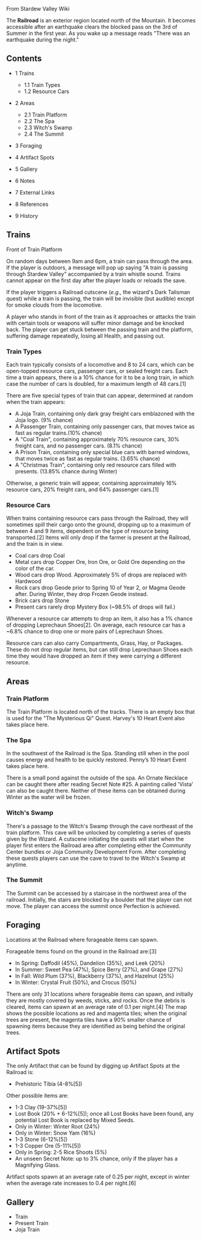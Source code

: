 From Stardew Valley Wiki

The **Railroad** is an exterior region located north of the Mountain. It becomes accessible after an earthquake clears the blocked pass on the 3rd of Summer in the first year. As you wake up a message reads "There was an earthquake during the night."

## Contents

- 1 Trains
  
  - 1.1 Train Types
  - 1.2 Resource Cars
- 2 Areas
  
  - 2.1 Train Platform
  - 2.2 The Spa
  - 2.3 Witch's Swamp
  - 2.4 The Summit
- 3 Foraging
- 4 Artifact Spots
- 5 Gallery
- 6 Notes
- 7 External Links
- 8 References
- 9 History

## Trains

Front of Train Platform

On random days between 9am and 6pm, a train can pass through the area. If the player is outdoors, a message will pop up saying "A train is passing through Stardew Valley" accompanied by a train whistle sound. Trains cannot appear on the first day after the player loads or reloads the save.

If the player triggers a Railroad cutscene (*e.g.,* the wizard's Dark Talisman quest) while a train is passing, the train will be invisible (but audible) except for smoke clouds from the locomotive.

A player who stands in front of the train as it approaches or attacks the train with certain tools or weapons will suffer minor damage and be knocked back. The player can get stuck between the passing train and the platform, suffering damage repeatedly, losing all Health, and passing out.

### Train Types

Each train typically consists of a locomotive and 8 to 24 cars, which can be open-topped resource cars, passenger cars, or sealed freight cars. Each time a train appears, there is a 10% chance for it to be a long train, in which case the number of cars is doubled, for a maximum length of 48 cars.\[1]

There are five special types of train that can appear, determined at random when the train appears:

- A Joja Train, containing only dark gray freight cars emblazoned with the Joja logo. (9% chance)
- A Passenger Train, containing only passenger cars, that moves twice as fast as regular trains.(10% chance)
- A "Coal Train", containing approximately 70% resource cars, 30% freight cars, and no passenger cars. (8.1% chance)
- A Prison Train, containing only special blue cars with barred windows, that moves twice as fast as regular trains. (3.65% chance)
- A "Christmas Train", containing only red resource cars filled with presents. (13.85% chance during Winter)

Otherwise, a generic train will appear, containing approximately 16% resource cars, 20% freight cars, and 64% passenger cars.\[1]

### Resource Cars

When trains containing resource cars pass through the Railroad, they will sometimes spill their cargo onto the ground, dropping up to a maximum of between 4 and 9 items, dependent on the type of resource being transported.\[2] Items will only drop if the farmer is present at the Railroad, and the train is in view.

- Coal cars drop Coal
- Metal cars drop Copper Ore, Iron Ore, or Gold Ore depending on the color of the car.
- Wood cars drop Wood. Approximately 5% of drops are replaced with Hardwood
- Rock cars drop Geode prior to Spring 10 of Year 2, or Magma Geode after. During Winter, they drop Frozen Geode instead.
- Brick cars drop Stone
- Present cars rarely drop Mystery Box (~98.5% of drops will fail.)

Whenever a resource car attempts to drop an item, it also has a 1% chance of dropping Leprechaun Shoes\[2]. On average, each resource car has a ~6.8% chance to drop one or more pairs of Leprechaun Shoes.

Resource cars can also carry Compartments, Grass, Hay, or Packages. These do not drop regular items, but can still drop Leprechaun Shoes each time they would have dropped an item if they were carrying a different resource.

## Areas

### Train Platform

The Train Platform is located north of the tracks. There is an empty box that is used for the "The Mysterious Qi" Quest. Harvey's 10 Heart Event also takes place here.

### The Spa

In the southwest of the Railroad is the Spa. Standing still when in the pool causes energy and health to be quickly restored. Penny’s 10 Heart Event takes place here.

There is a small pond against the outside of the spa. An Ornate Necklace can be caught there after reading Secret Note #25. A painting called 'Vista' can also be caught there. Neither of these items can be obtained during Winter as the water will be frozen.

### Witch's Swamp

There's a passage to the Witch's Swamp through the cave northeast of the train platform. This cave will be unlocked by completing a series of quests given by the Wizard. A cutscene initiating the quests will start when the player first enters the Railroad area after completing either the Community Center bundles or Joja Community Development Form. After completing these quests players can use the cave to travel to the Witch's Swamp at anytime.

### The Summit

The Summit can be accessed by a staircase in the northwest area of the railroad. Initially, the stairs are blocked by a boulder that the player can not move. The player can access the summit once Perfection is achieved.

## Foraging

Locations at the Railroad where forageable items can spawn.

Forageable items found on the ground in the Railroad are:\[3]

- In Spring: Daffodil (45%), Dandelion (35%), and Leek (20%)
- In Summer: Sweet Pea (47%), Spice Berry (27%), and Grape (27%)
- In Fall: Wild Plum (37%), Blackberry (37%), and Hazelnut (25%)
- In Winter: Crystal Fruit (50%), and Crocus (50%)

There are only 31 locations where forageable items can spawn, and initially they are mostly covered by weeds, sticks, and rocks. Once the debris is cleared, items can spawn at an average rate of 0.1 per night.\[4] The map shows the possible locations as red and magenta tiles; when the original trees are present, the magenta tiles have a 90% smaller chance of spawning items because they are identified as being behind the original trees.

## Artifact Spots

The only Artifact that can be found by digging up Artifact Spots at the Railroad is:

- Prehistoric Tibia (4-8%\[5])

Other possible items are:

- 1-3 Clay (19-37%\[5])
- Lost Book (20% + 6-12%\[5]); once all Lost Books have been found, any potential Lost Book is replaced by Mixed Seeds.
- Only in Winter: Winter Root (24%)
- Only in Winter: Snow Yam (16%)
- 1-3 Stone (6-12%\[5])
- 1-3 Copper Ore (5-11%\[5])
- Only in Spring: 2-5 Rice Shoots (5%)
- An unseen Secret Note: up to 3% chance, only if the player has a Magnifying Glass.

Artifact spots spawn at an average rate of 0.25 per night, except in winter when the average rate increases to 0.4 per night.\[6]

## Gallery

- Train
- Present Train
- Joja Train